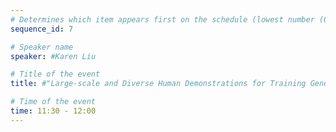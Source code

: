 ```yaml
---
# Determines which item appears first on the schedule (lowest number (0) appears first)
sequence_id: 7

# Speaker name
speaker: #Karen Liu

# Title of the event
title: #"Large-scale and Diverse Human Demonstrations for Training Generalist Robots"

# Time of the event
time: 11:30 - 12:00
---
```

